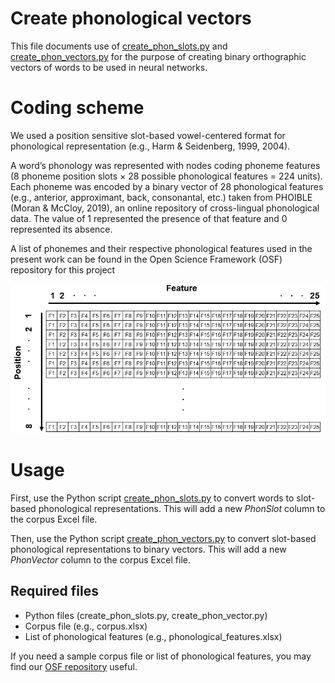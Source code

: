 # Create phonological vectors

This file documents use of [create_phon_slots.py](create_phon_slots.py) and [create_phon_vectors.py](create_phon_vectors.py) for the purpose of creating binary orthographic vectors of words to be used in neural networks. 

# Coding scheme
We used a position sensitive slot-based vowel-centered format for phonological representation (e.g., Harm & Seidenberg, 1999, 2004).

A word’s phonology was represented with nodes coding phoneme features (8 phoneme position slots × 28 possible phonological features = 224 units). Each phoneme was encoded by a binary vector of 28 phonological features (e.g., anterior, approximant, back, consonantal, etc.) taken from PHOIBLE (Moran & McCloy, 2019), an online repository of cross-lingual phonological data. The value of 1 represented the presence of that feature and 0 represented its absence. 

A list of phonemes and their respective phonological features used in the present work can be found in the Open Science Framework (OSF) repository for this project

<img src="phon_coding_scheme.png" width="700">

# Usage
First, use the Python script [create_phon_slots.py](create_phon_slots.py) to convert words to slot-based phonological representations. This will add a new _PhonSlot_ column to the corpus Excel file.

Then, use the Python script [create_phon_vectors.py](create_phon_vectors.py) to convert slot-based phonological representations to binary vectors. This will add a new _PhonVector_ column to the corpus Excel file.

## Required files
* Python files (create_phon_slots.py, create_phon_vector.py)
* Corpus file (e.g., corpus.xlsx)
* List of phonological features (e.g., phonological_features.xlsx)

If you need a sample corpus file or list of phonological features, you may find our [OSF repository](https://osf.io/wdzqc/?view_only=d6ef4592811441779ce7e8801dec805d) useful.
